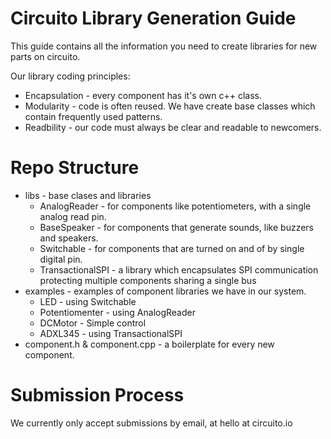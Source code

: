 Circuito Library Generation Guide
=================================

This guide contains all the information you need to create libraries for new parts on circuito.

Our library coding principles:
* Encapsulation - every component has it's own c++ class.
* Modularity - code is often reused. We have create base classes which contain frequently used patterns.
* Readbility - our code must always be clear and readable to newcomers.


Repo Structure
==============
*   libs - base clases and libraries
    *   AnalogReader - for components like potentiometers, with a single analog read pin.
    *   BaseSpeaker - for components that generate sounds, like buzzers and speakers.
    *   Switchable - for components that are turned on and of by single digital pin.
    *   TransactionalSPI - a library which encapsulates SPI communication protecting multiple components sharing a single bus
*   examples - examples of component libraries we have in our system.
    *   LED - using Switchable
    *   Potentiomenter - using AnalogReader
    *   DCMotor - Simple control
    *   ADXL345 - using TransactionalSPI
*   component.h & component.cpp - a boilerplate for every new component.


Submission Process
==================
We currently only accept submissions by email, at hello at circuito.io
